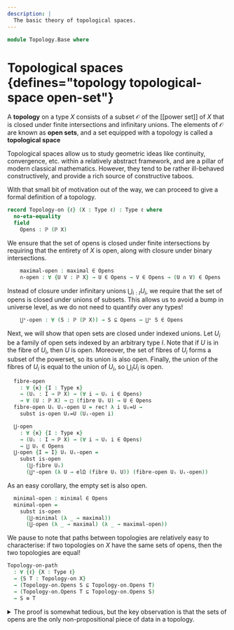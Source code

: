 ```yaml
---
description: |
  The basic theory of topological spaces.
---
```

<!--
```agda
open import Cat.Displayed.Univalence.Thin
open import Cat.Functor.Properties
open import Cat.Prelude

open import Data.Set.Surjection
open import Data.Sum
open import Data.Power

import Cat.Reasoning

open import 1Lab.Reflection hiding (absurd; [_])
```
-->
```agda
module Topology.Base where
```

# Topological spaces {defines="topology topological-space open-set"}

A **topology** on a type $X$ consists of a subset $\mathcal{O}$ of the [[power set]]
of $X$ that is closed under finite intersections and infinitary unions.
The elements of $\mathcal{O}$ are known as **open sets**,
and a set equipped with a topology is called a **topological space**

Topological spaces allow us to study geometric ideas like continuity,
convergence, etc. within a relatively abstract framework, and are a
pillar of modern classical mathematics. However, they tend to be rather
ill-behaved constructively, and provide a rich source of constructive
taboos.

With that small bit of motivation out of the way, we can proceed to
give a formal definition of a topology.

```agda
record Topology-on {ℓ} (X : Type ℓ) : Type ℓ where
  no-eta-equality
  field
    Opens : ℙ (ℙ X)
```

We ensure that the set of opens is closed under finite intersections
by requiring that the entirety of $X$ is open, along with closure
under binary intersections.

```agda
    maximal-open : maximal ∈ Opens
    ∩-open : ∀ {U V : ℙ X} → U ∈ Opens → V ∈ Opens → (U ∩ V) ∈ Opens
```

Instead of closure under infinitary unions $\bigcup_{i : I} U_i$, we
require that the set of opens is closed under unions of subsets. This
allows us to avoid a bump in universe level, as we do not need to quantify
over any types!

```agda
    ⋃ˢ-open : ∀ (S : ℙ (ℙ X)) → S ⊆ Opens → ⋃ˢ S ∈ Opens
```

<!--
```agda
  is-open : ℙ X → Type
  is-open X = ∣ Opens X ∣

  open-ext
    : ∀ {U V : ℙ X}
    → (∀ (x : X) → x ∈ U → x ∈ V)
    → (∀ (x : X) → x ∈ V → x ∈ U)
    → U ∈ Opens
    → V ∈ Opens
  open-ext to from U-open =
    subst is-open (ext λ x → Ω-ua (to x) (from x)) U-open
```
-->

Next, we will show that open sets are closed under indexed unions.
Let $U_i$ be a family of open sets indexed by an arbitrary type $I$.
Note that if $U$ is in the fibre of $U_i$, then $U$ is open. Moreover,
the set of fibres of $U_i$ forms a subset of the powerset, so its
union is also open. Finally, the union of the fibres of $U_i$ is equal
to the union of $U_i$, so $\bigcup_{I} U_i$ is open.

```agda
  fibre-open
    : ∀ {κ} {I : Type κ}
    → (Uᵢ : I → ℙ X) → (∀ i → Uᵢ i ∈ Opens)
    → ∀ (U : ℙ X) → □ (fibre Uᵢ U) → U ∈ Opens
  fibre-open Uᵢ Uᵢ-open U = rec! λ i Uᵢ=U →
    subst is-open Uᵢ=U (Uᵢ-open i)

  ⋃-open
    : ∀ {κ} {I : Type κ}
    → (Uᵢ : I → ℙ X) → (∀ i → Uᵢ i ∈ Opens)
    → ⋃ Uᵢ ∈ Opens
  ⋃-open {I = I} Uᵢ Uᵢ-open =
    subst is-open
      (⋃-fibre Uᵢ)
      (⋃ˢ-open (λ U → elΩ (fibre Uᵢ U)) (fibre-open Uᵢ Uᵢ-open))
```

As an easy corollary, the empty set is also open.

```agda
  minimal-open : minimal ∈ Opens
  minimal-open =
    subst is-open
      (⋃-minimal (λ _ → maximal))
      (⋃-open (λ _ → maximal) (λ _ → maximal-open))
```
<!--
```agda
⋃-open→⋃ˢ-open : ∀ {ℓ} {X : Type ℓ} (Opens : ℙ (ℙ X))
                 → (∀ {κ} {I : Type κ}
                  → (Uᵢ : I → ℙ X) → (∀ i → Uᵢ i ∈ Opens)
                  → ⋃ Uᵢ ∈ Opens)
               → ∀ (S : ℙ (ℙ X)) → S ⊆ Opens → ⋃ˢ S ∈ Opens
⋃-open→⋃ˢ-open Opens x S S⊆Opens = x fst (λ p → S⊆Opens (fst p) (snd p))

```
-->

We pause to note that paths between topologies are relatively easy to
characterise: if two topologies on $X$ have the same sets of opens, then
the two topologies are equal!

```agda
Topology-on-path
  : ∀ {ℓ} {X : Type ℓ}
  → {S T : Topology-on X}
  → (Topology-on.Opens S ⊆ Topology-on.Opens T)
  → (Topology-on.Opens T ⊆ Topology-on.Opens S)
  → S ≡ T
```

<details>
<summary>The proof is somewhat tedious, but the key observation is that
the sets of opens are the only non-propositional piece of data in a
topology.
</summary>
```agda
Topology-on-path {X = X} {S = S} {T = T} to from = path where
  module S = Topology-on S
  module T = Topology-on T


  opens : S.Opens ≡ T.Opens
  opens = funext λ U → Ω-ua (to U) (from U)

  path : S ≡ T
  path i .Topology-on.Opens = opens i
  path i .Topology-on.maximal-open =
    is-prop→pathp (λ i → opens i maximal .is-tr)
      S.maximal-open
      T.maximal-open i
  path i .Topology-on.∩-open {U} {V} =
    is-prop→pathp
      (λ i →
        Π-is-hlevel² {A = U ∈ opens i} {B = λ _ → V ∈ opens i} 1 λ _ _ →
        opens i (U ∩ V) .is-tr)
      S.∩-open
      T.∩-open i
  path i .Topology-on.⋃ˢ-open S =
    is-prop→pathp
      (λ i →
        Π-is-hlevel {A = S ⊆ opens i} 1 λ _ →
        opens i (⋃ˢ S) .is-tr)
      (S.⋃ˢ-open S)
      (T.⋃ˢ-open S) i
```
</details>


# Continuous functions {defines="continuous-function"}

A function $f : X \to Y$ between two topological spaces is **continuous**
if it reflects open sets. Explicitly, $f$ is continuous if for every
open set $U : \power{Y}$, the [[preimage]] $f^{-1}(U) : \power{X}$ is open
in $X$.

```agda
record is-continuous
  {ℓ ℓ'} {X : Type ℓ} {Y : Type ℓ'}
  (f : X → Y)
  (X-top : Topology-on X) (Y-top : Topology-on Y)
  : Type ℓ'
  where
  no-eta-equality
  private
    module X = Topology-on X-top
    module Y = Topology-on Y-top
  field
    reflect-open : ∀ {U : ℙ Y} → U ∈ Y.Opens → Preimage f U ∈ X.Opens
```

<!--
```agda
open is-continuous

unquoteDecl H-Level-is-continuous = declare-record-hlevel 1 H-Level-is-continuous (quote is-continuous)
```
-->

# The category of topological spaces

Topological spaces and continuous maps form a category, which we will
denote $\Top$.

```agda
Topology-structure : ∀ ℓ → Thin-structure ℓ (Topology-on {ℓ})
Topology-structure ℓ .is-hom f X-top Y-top =
  el! (is-continuous f X-top Y-top)
Topology-structure ℓ .id-is-hom .reflect-open U-open = U-open
Topology-structure ℓ .∘-is-hom f g f-cont g-cont .reflect-open =
  g-cont .reflect-open ⊙ f-cont .reflect-open
Topology-structure ℓ .id-hom-unique p q =
  Topology-on-path (λ U → q .reflect-open) (λ U → p .reflect-open)

Topologies : ∀ ℓ → Precategory (lsuc ℓ) (ℓ ⊔ ℓ)
Topologies ℓ = Structured-objects (Topology-structure ℓ)
```

<!--
```agda
module Topologies {ℓ} = Cat.Reasoning (Topologies ℓ)

Topological-space : ∀ ℓ → Type (lsuc ℓ)
Topological-space ℓ = Topologies.Ob {ℓ}
```
-->

As $\Top$ is a category of [[thin structures]], it comes equipped with
a forgetful functor into sets.

```agda
Topologies↪Sets : ∀ {ℓ} → Functor (Topologies ℓ) (Sets ℓ)
Topologies↪Sets = Forget-structure (Topology-structure _)

Topologies↪Sets-faithful : ∀ {ℓ} → is-faithful (Topologies↪Sets {ℓ})
Topologies↪Sets-faithful = Structured-hom-path (Topology-structure _)
```

Additionally, $\Top$ is a [[univalent category]].

```agda
Topologies-is-category : ∀ {ℓ} → is-category (Topologies ℓ)
Topologies-is-category = Structured-objects-is-category (Topology-structure _)
```

<!--
```agda
instance
  Extensional-Topology-hom
    : ∀ {ℓ} {X Y : Topological-space ℓ} {ℓr}
    → ⦃ _ : Extensional (⌞ X ⌟ → ⌞ Y ⌟) ℓr ⦄
    → Extensional (Topologies.Hom X Y) ℓr
  Extensional-Topology-hom ⦃ e ⦄ =
    injection→extensional! (λ p → total-hom-path _ p prop!) e
```
-->

# As a displayed category

```agda
Topologies-on : ∀ ℓ → Displayed (Sets ℓ) ℓ ℓ
Topologies-on ℓ = Thin-structure-over (Topology-structure ℓ)
```

